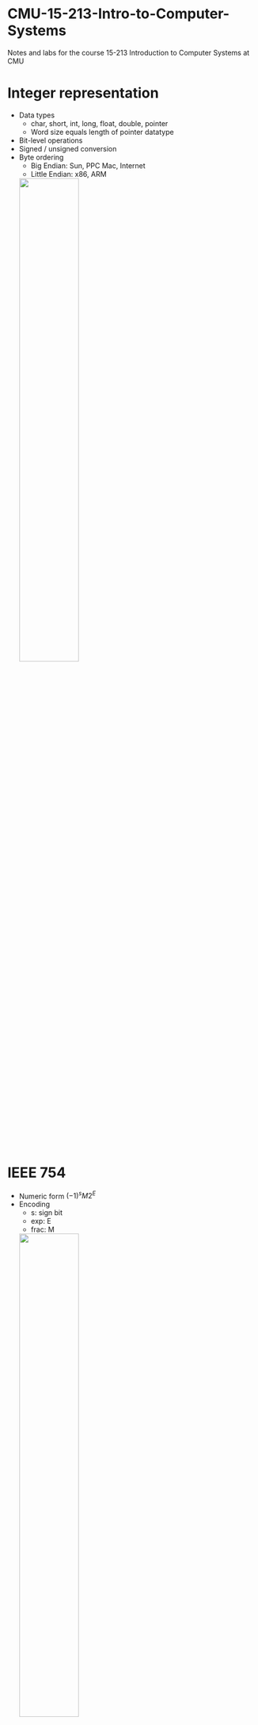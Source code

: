  # CMU-15-213-Intro-to-Computer-Systems
Notes and labs for the course 15-213 Introduction to Computer Systems at CMU

# Integer representation
* Data types
    * char, short, int, long, float, double, pointer
    * Word size equals length of pointer datatype
* Bit-level operations
* Signed / unsigned conversion
* Byte ordering
    * Big Endian: Sun, PPC Mac, Internet
    * Little Endian: x86, ARM  
    <img src="Note_Images/endian.png" width="50%">


# IEEE 754
* Numeric form
    $(-1)^sM2^E$
* Encoding
    * s: sign bit
    * exp: E
    * frac: M  
    <img src="Note_Images/ieee754.png" width="50%">
* Three kinds of values
    * Denormalized: exp = 0
    * Normalized: 0 < exp < 11..11
    * Special: exp = 11...11 (e.g. inf & NaN)  
    <img src="Note_Images/ieee754range.png" width="60%">
* Roundings

# x86-64
* History
    * 8086 -> 386 -> Pentium 4E -> Core 2 -> Core i7
    * IA32 -> x86-64
    * CISC architecture
    * Case study: Core-i7 6700K Skylake
        * Shared L3 cache (LLC)
        * Hyper-Threading: Shared caches, buses & ALUs
        <img src="Note_Images/corei7.png" width="70%">
* Registers  
    * Can reference low-order 4 bytes (backwards compatibility)
    * `%rsp` is stack top, others are general-purpose  
        <img src="Note_Images/registers.png" width="50%">  
    * `%rip` is instruction pointer (not listed)  
    * A register for implicitly-set condition codes

# Machine-level Programming
* Addressing modes
    * Normal: `(R)` -> `Mem[Reg[R]]`
    * Displacement: `D(R)` -> `Mem[Reg[R] + D]`
    * Complete: `D(Rb,Ri,S)` -> `Mem[Reg[Rb] + S*Reg[Ri] + D]`
        * `(Rb,Ri)` -> `Mem[Reg[Rb] + Reg[Ri]]`
        * `D(Rb,Ri)` -> `Mem[Reg[Rb] + Reg[Ri] + D]`
        * `(Rb,Ri,S)` -> `Mem[Reg[Rb] + S*Reg[Ri]]`
* Some instructions
    * `movq Src, Dst`
        * Cannot do memory-memory transfer with a single instruction
        * Intel docs use `mov Dst, Src`
    * `leaq Src, Dst`
        * Src is address mode expression, set Dst to address denoted by expression
        * Similar to `p = &x[i]`
        * Used for arithmetics for form like `x + k * y`
        * Does not change condition codes
    * `addq/subq Src, Dst`
    * `imulq Src, Dst`
    * `salq/sarq/shrq Src, Dst`
    * `xorq/andq/orq Src, Dst`
    * `pushq src`
    * `popq dest`
    * `incr dest`
* Compiler, Assembler, Linker & Loader  
    1. Compiler
        * Translates C files (.c) into assembly files (.s)
    2. Assembler
        * Translates assembly files (.s) into object files (.o)
        * Missing linkage between compilation units
    3. Linker
        * Resolve references between object files
        * Combine with static libraries (malloc, printf, etc)
    4. Dynamic linked libraries
        * Linking occurs at runtime
        * Does not take too much disk space  
    <img src="Note_Images/compilation.png" width="50%">  
* Controls
    * Jumping
        * `jmp`, `je`, `jne`, `js` ...
        * However, branches are very disruptive to instruction flow through pipelines
    * Conditional moves: `cmovle`
        * Do not require control transfer
        * Use `-fno-if-conversion` flag to supress implicit conversion
    * Switch statements
        * Jump table structure  
            <img src="Note_Images/jump_table.png" width="80%">  
        * Make use of "fall through"
* Procedures
    * Passing control
        * Procedure call: `call label`
            * Push return address into stack
            * Jump to label
        * Procedure return: `ret`
            * Pop return address from stack
            * Jump to this address
        * Return address: Address of next instruction after the call statement
    * Passing data
        * First 6 arguments: `%rdi`, `%rsi`, `%rdx`, `%rcx`, `%r8`, `%r9`
        * Other arguments passed using stack
        * Return value: `%rax`
        * IA-32 pass all arguments in stack
        * Concept of stack frames:
            * Marked by `%rbp` (optional) and `%rsp`
            * No additional mechanism for recursion is needed  
            <img src="Note_Images/stack_frame.png" width="60%">
        * Register saving conditions
            * Caller saved
                * `%rdi`, `%rsi`, `%rdx`, `%rcx`, `%r8`, `%r9`, `%rax`, `%r10`, `%r11`
            * Callee saved
                * `%rbx`, `%r12`, `%r13`, `%r14`, `%rbp`
                * `%rsp` is also a special form of callee-saved
    * Memory management
    * ABI: Application Binary Interface
* Data
    1. Arrays  
        * 1D arrays  
            <img src="Note_Images/arrays.png" width="60%">  
        * Nested 2D arrays: `int A[R][C]`
            <img src="Note_Images/array_nested.png" width="80%">  
        * Multi-level 2D arrays:  
            <img src="Note_Images/array_multilevel.png" width="80%">  
    2. Structs
        * Represented as block of memory
            <img src="Note_Images/struct.png" width="80%">  
        * Fields are ordered according to declaration
        * Alignment:  
            * Within struct: Each element has alignment requirement K, where K is the size of this element
                <img src="Note_Images/alignment.png" width="80%">  
            * Overall: Each struct has alignment requirement K, where K is the largest alignment of any element in struct
                <img src="Note_Images/alignment_overall.png" width="80%">  
            * To save space, put large data types first
    3. Float operations
        * Arguments passed in `%xmm0`, `%xmm1`, ...
        * Result returned in `%xmm0`
        * Different mov instructions are used to move floats
* Address space
    * Currently using 47-bit addresses (highest address of 0x7fffffffffff)
    * Maximum stack size of 8MB on most machines  
        <img src="Note_Images/memory.png" width="60%">  
* Vulnerablities
    1. Buffer overflow
        * Triggered by functions manipulating strings of arbitrary length
        * `gets`, `strcpy`, `strcat`, `scanf`, `fscanf`, `sscanf`
    2. Return-oriented programming (ROT)
        * Make use of "gadgets" in text segment  
        * Trigger with `ret` instruction  
            <img src="Note_Images/rop.png" width="60%">  
* Protection
    1. Use routines limiting string lengths (user-level)
    2. Randomized stack offsets
    3. Nonexecutable code segments
    4. Stack canaries

# Code optimization
* Optimization by programmer
    1. Code motion: Reduce frequency of computations performed   
        <img src="Note_Images/code_motion.png" width="80%">   
        GCC will do this with -O1  
    2. Reduction in strength: Reduce costly operation with simpler one  
        <img src="Note_Images/reduction_in_strength.png" width="80%">  
        Here, int mul requires 3 clock cycles, int add requires 1 clock cycle 
    3. Share common subexpressions  
        <img src="Note_Images/share_common_subexpressions.png" width="80%">  
* Optimization blockers
    1. Procedures: Seen as a "black box"
        * Procedures may have side effects
        * May not return same result with same argument
        * Fix: Use inline functions (GCC with -O1 within single file)
    2. Memory aliasing: Two memory references specify single location
        * The following code does memory load and store every time, because compiler assume possibility of memory aliasing:  
            <img src="Note_Images/memory_aliasing.png" width=80%>  
        * Load and store take multiple clock cycles
        * Easily caused by direct access to storage structures
        * Fix: Define local variable to tell compiler not to check for aliasing
            <img src="Note_Images/aliasing_fix.png" width=60%>  
        * Get in habit of introducing local variables accumulating within loops
* Optimization (by programmer) limitations
    1. Most performed within procedures. Newer versions of GCC do interprocedual optimization, but not between codes in different files
    2. Based on static information
    3. Conservative: Must not change program behavior
* Instruction-level parallelism
    * Superscalar processor: Issue and execute multuple instructions per cycle, and instructions are scheduled dynamically
    * Some instruction have >1 clock cycle latency, but can be pipelined:  
        <img src="Note_Images/pipeline.png" width=70%>  
    * Unrolling
        * Break sequential dependency to break through latency bound (to approach throughput bound)  
            <img src="Note_Images/unrolling.png" width=30%>  
            ```
            for(int i = 0; i < limit; ++i)
                x = x + d[i];
            ```
            can be optimized to:
            ```
            for(int i = 0; i < limit; i += 2)
                x = (x + d[i]) + d[i + 1];
            ```
            but to break sequential dependency:
            ```
            for(int i = 0; i < limit; i += 2)
                x = x + (d[i] + d[i + 1]);
            ``` 
        * adding separate accumulators
    * Branch prediction
        * Backward branches are often loops, predict taken
        * Forward branches are often if, predict not taken
        * Average better than 95% accuracy

# Memory
* Storage technologies
    1. RAMs
        * Volatile: SRAM & DRAM (caches & main memories)
        * Nonvolatile: ROM, PROM, EPROM, EEPROM (firmware, ssd & disk caches)
    2. Rotating disks
    3. SSDs
        * Page can be written only after its block has been erased
* Locality
    * Temporal locality
    * Spatial locality
* Hierarchy  
    <img src="Note_Images/hierarchy.png" width=70%>  
* Caches
    * Each level in hierarchy serves as cache for the level below
    * Types of cache misses
        1. Cold miss: "Warm up" cache
        2. Capacity miss: Working set larger than cache size
        3. Conflict miss: Limited by positioning restrictions imposed by hardware
    * Examples of cache  
        <img src="Note_Images/cache_examples.png" width=70%>  
* Cache memories
    * Concept of locality  
        <img src="Note_Images/locality.png" width=60%>  
    * General organization  
        <img src="Note_Images/address.png" width=20%>
        <img src="Note_Images/organization.png" width=50%>  
        1. Direct mapped cache has (E / associativity = 1)  
            <img src="Note_Images/direct_mapped_cache.png" width=50%>  
        2. E-way set associative cache (Here E / associativity = 2)  
            <img src="Note_Images/e_way_associative_cache.png" width=50%>   
    * Metrics
        1. Miss rate
        2. Hit time
        3. Miss penalty
    * Write cache-friendly code
        1. Make the common cases go first
        2. Minimize the misses in inner loops
        3. Try to maximize spatial locality by reading objects sequentially with stride 1
        4. Try to maximize temporal locality by using an object as often as possible once it's read from memory
    * Example of matrix multiplication
        * In which order to arrange the loops? Do miss rate analysis!
        * It turns out: kij/ikj > ijk/jik > jki/kji
        * Use blocking: multiplying by sub-matrices

# Linking
* Why linkers?
    1. Modularity
    2. Efficiency (separate complilation)
* Two kind of linking
    1. Static linking
    2. Dynamic linking
* What does linker do?
    1. Symbol resolution
        * Functions, `global` vars, `static` vars
        * Definitions are stored in __symbol table__, an array of entries (name, size, location)
        * Three kind of symbols:
            1. Global symbols: non-static functions and non-static vars
            2. External symbols: defined in other modules
            3. Local symbols: static functions and static vars
            * Note: Do not confuse local symbols with local variables. Local variables are allocated in stack at runtime, and have nothing to do with linker. 
        * Symbol resolution
            * Symbols are strong or weak:
                1. Strong: functions and initialized globals
                2. Weak: uninitialized globals
            * Multiple strong symbols are not allowed
            * Choose the strong symbol over weak symbols
            * If there are multiple weak symbols, choose arbitrary one 
                * May cause undefined behavior over different compilers
                * Fix: use `static` and explicit `extern` 
    2. Relocation
        * Merge text and data segment
        * Relative location -> absolute location
        * Updates symbol table
            * Relocation entries are used to aid symbol resolving:  
            `a: R_X86_64_32 array`
* Three kinds of object files
    1. Relocatable object file (.o file)
    2. Executable object file (a.out file)
    3. Shared object file (.so file or .dll file)
* ELF format (Executable and Linkable Format)  
    * All 3 object files use ELF format  
    <img src="Note_Images/elf.png" width=65%>
    <img src="Note_Images/elf_2.png" width=35%>  
* Static libraries (.a archive files)
    * Concatenate related relocatable object files into a single file with an index (called an archive)
    * During linking, only referenced .o files are linked
    * Command line order matters!
        * During scan, keep a list of currently unresolved references
        * If any entries in the unresolved list at end of scan, then error
        * Fix: put libraries at the end of command line
    * Commonly used libraries:
        * `libc.a` (the C standard library)
        * `limb.a` (the C math library)
    * Disadvantages
        * Duplication in storage
        * Bug fixes require relink
        * Fix: shared libraries
* Shared libraries
    * Dynamic linking can happen at:
        1. Load time
            * Handled by the dynamic linker
            * `libc.so` usually dynamically linked
        2. Run time
            * `dlopen()` interface in linux
* Library interpositioning
    * Can happen at:
        1. Compile time
        2. Link time
        3. Load/run time
    * Can be used for:
        1. Detecting memory leaks
        2. Generating address traces
    
# Exception Control Flows (ECF)
* ECFs exists in all levels:
    1. Exceptions (low level)
        * Processor responses to external events
        * Exception tables
    2. Context switch
    3. Signals
    4. Nonlocal jumps
* Exceptions (equivalent to user-kernel transition)  
    <img src="Note_Images/exceptions.png" width=50%>  
    1. Asynchronous (Interrupts)
        * Indicated by INT pin
        * Control flow returns to next instruction
    2. Synchronous
        1. Traps
            * Intentional (syscall, breakpoints)
            * Control flow returns to next instruction
        2. Faults
            * Unintentional but possibly recoverable
            * Control flow returns to current instruction or aborts
        3. Aborts
            * Unintentional and unrecoverable
* Context switches

# Processes
* From a programmer's perspective, a process can be:
    1. Running: Executing or will be scheduled
    2. Stopped: Suspended and will not be scheduled until further notice
    3. Terminated: Stopped permanently (zombie)
        * Process terminates when: 
            1. `SIGTERM` received
            2. Return from `main()`
            3. Called `exit()`
* Creating process: `fork()`
    * `fork()` called once but returns twice
    * `exit()` and `execve()` called once but possibly never returns
    * Control flow can be modelled with process graphs via toposort:  
        <img src="Note_Images/process_graph1.png" width=30%>
        <img src="Note_Images/process_graph2.png" width=25%>
* Reaping child processes: `wait()`
    * Terminated processes become zombies, because its parent may use its exit status or OS tables
    * `wait()` and `waitpid()` reap zombie child processes
    * If parent don't reap:
        1. If parent doesn't terminate: Never diminishes (a kind of memory leak)
        2. If parent does terminate: Reaped by `init` process (pid == 1)
        * So only need to explicitly reap long-running processes
* Loading and running processes: `execve()`
    * `int execve(char *filename, char *argv[], char *envp[])`
    * Loads and runs in the current process
    * Overwrites code, data and stack
    * Retains PID, open files (e.g. `stdout`), and signal context
    * Called once and never return (except error)
* Process groups
    * Can be get and set by `getpgrp()` and `setpgid()`
    * Kill all process in a group with `kill -n -<pid>` 

# Signals
* Unix shell: An application that runs program on behalf of the user
    * Shell contains a basic loop and a `eval()` function
    * Two cases in `eval()`:
        1. Shell built-in command
        2. Not build-in, use `fork()` and `execve()`
    * __Motivation__: How to reap __both__ foreground and background jobs?
        * Basic loop: Only reaps foreground jobs
        * Fix: Signals
* Signals
    * Akin to exceptions and interrupts
    * Sent from signal (sometimes at the request of another process via `kill`)
    * Identified by an integer
    * Controlled by __per-process__ `pending` and `blocked` bit vectors
        * `pending` vector set and cleared __by kernel__ when signals is sent or received
        * `blocked` vector can be manipulated by `sigprocmask()` function
        * So, signals cannot be queued
    * __Send__: `pending` bit set
    * __Receive__: process reacts to the signal, clears `pending` bit
        1. Ignore
        2. Terminate
        3. Catch (using user-level function called _signal handler_)
    * Kernels checks for `pnb = pending & ~blocked` at beginning of a time-slice
        * If `pnb == 0`:
            * Pass control to next instruction in the process logical flow 
        * Else
            1. Choose lease non-zero bit in `pnb` and forces the process to receive the signal
            2. The receipt of the signal triggers some action by the process (clears `pending` bit)
            3. Repeat for all remaining nonzero bits
            4. Pass control to next instruction in the process logical flow
    * Default action can be one of:
        1. Termination
        2. Stop until restarted by `SIGCONT`
        3. Ignore
    * Override default action by installing `signal handlers`:
        * `handler_t *signal(int signum, handler_t *handler)`
        * `handler` can be one of:
            1. `SIG_IGN`: Ignore
            2. `SIG_DFL`: Revert to default
            3. Function pointer to a user-level signal handler
    * Signal handlers are a form of concurrency  
        <img src="Note_Images/concurrent_flows.png" width=40%>
        <img src="Note_Images/concurrent_flows2.png" width=50%>  
    * Signal handlers can be nested  
        <img src="Note_Images/nested_signal_handlers.png" width=60%>  
        * So we need __blocking__
            1. Implicit blocking: blocks pendings signals of same type
            2. Explicit blocking: `sigprogmask()` with supporting functions of:
                * `sigemptyset()`
                * `sigfillset()`
                * `sigaddset()`
                * `sigdelset()`
    * How to write safe handlers?
        1. Keep handlers as simple as possible
        2. Call only `async-signal-safe` function in handlers
            * `async-signal-safe` functions are _reentrent_ (access only local variables on stack), or cannot be interrupted by another signal handler
            * `printf()`, `malloc()` and `exit()` are __not__ safe
            * `write()` is the only signal-safe output function
        3. Save and restore `errno` on entry and exit
        4. Protect accesses to shared data structures by temporarily blocking __all__ signals in __both__ handler and `main()`
        5. Declare global variables to be `volatile`, to prevent from being optimized into registers
        6. Declare global __flags__ as `volatile sig_atomic_t`
            * Flag: variable only read or written (not `flag++` or `flag+=10`)
            * `volatile sig_atomic_t` are ints on most systems
    * Avoid race conditions
        * Cannot make `any` assumption regarding execution order
        * However, we can control when handlers run by blocking
    * Explicitly waiting for signals: suppose handler sets global variable `pid`:
        * Spin wait: `while(!pid) {}`
            * Wasteful
        * Pause: `while(!pid) pause()`
            * Race condition
        * Sleep: `while(!pid) sleep(1)`
            * Too slow
        * Solution: `sigsuspend`
            * `int sigsuspend(const sigset_t *mask)`
            * Equivalent to __atomic__:
                ```
                sigprocmask(SIG_BLOCK, &mask, &prev);
                pause()
                sigprocmask(SIG_BLOCK, &prev, NULL);    
                ```
    * Portable signal handling
        * Problem: Different versions of unix have different signal handling semantics
        * Solution: Use `sigaction`

# Virtual Memory
* Physical Addressing: Used in microcontrollers, embedded systems, etc.
* __Mentality__: Main memory is a fully-associative cache for disk
    * Load doesn't necessarily happen with `execve()`. It only allocates virtual address space with valid bit of 0
    * __Loading is a result of a page fault__ (demand paging)
* Kernel memory invisible to application program. Kernel's address space starts with 1.
* Every memory access go through cache memory:
    * Both memory and cache gets updated after page fault  
        <img src="Note_Images/vm_and_cache.png" width=60%>  
* Address translation: Multi-level page tables
* TLB: Small __set-associative__ hardware cache in MMU
* Works only because of locality

# System-Level I/O
* Unix I/O
    1. Opening and closing files: `open()`, `close()`
    2. Reading and writing files: `read()`, `write()`
    3. Changing file position: `lseek()`
    4. View file metadata: `stat()`
        * `stat()` are both a syscall and a linux program
        * Syscalls are in second section of man: `man 2 stat` 
    * Always check return codes for these syscalls
* File types: Regular, directory, socket, named pipes, symlinks, character and block devices
* Short counts: (`nbytes < sizeof(buf)`) are possible
* Wrapper: RIO (robust I/O) package
    1. Unbuffered I/O of binary data: `rio_readn()` and `rio_writen()`
    2. Buffered I/O of text or binary: `rio_readlineb()` and `rio_readnb()`
    * RIO package is better for input and output on network sockets
* Standard I/O
    1. Opening and closing: `fopen()` and `fclose()`
    2. Reading and writing bytes: `fread()` and `fwrite()`
    3. Reading and writing text lines: `fgets()` and `fputs()`
    4. Formatted reading and writing: `fscanf()` and `fprintf()`
    * C program begin with 3 open files:
        1. `stdin` (descriptor 0) 
        2. `stdout` (descriptor 1)
        3. `stderr` (descriptor 2)
* Trace syscalls with the Linux `strace` program
* Choosing I/O functions
    * General: Use highest-level functions
    * When to use Unix I/O: Signal handlers because unix I/O functions are `async-signal-safe`
    * When to use standard I/O: Disks, terminals
    * When to use RIO: Network sockets
* How kernel represents open files  
    <img src="Note_Images/open_files1.png" width=60%>
    * Open file table: An instance of opening file
        * If a process opens a file twice, there are two open file tables pointing to the same v-node table
    * V-node table: File metadata (regardless of whether file is open)
    * After `fork()`, `refcnt` is incremented:  
        <img src="Note_Images/open_files2.png" width=60%>  
        * Two processes share a same instance of opened file (including file position)
    * `dup2(int oldfd, int newfd)`: Used for I/O redirection
        * After calling `dup2(4, 1)`:  
            <img src="Note_Images/open_files3.png" width=60%>  
* Recommended references:
    * W. Richard Stevens & Stephen A. Rago, _Advanced Programming in the Unix Environment_, 2 nd Edition, Addison Wesley, 2005

# Virtual Memory: Systems
* End-to-end Core i7 Address Translation  
    <img src="Note_Images/address_translation.png" width=80%>  
* L1 d-cache `index` and `offset` have 12 bits is NOT a coincidence: Speed up address translation  
    <img src="Note_Images/cache_speedup.png" width=50%>  
* Linux organizes VM as collections of areas:  
    * Fault handling: Traverse the `vm_area_struct`s to check if page is allocated
    <img src="Note_Images/areas.png" width=80%>  
* Private Copy-on-write (COW)
* Memory Mapping: `void *mmap(void *start, int len, int prot, int flags, int fd, int offset)`
    * `start`: A hint address
    * `prot`: `PROT_READ`, `PROT_WRITE`, `PROT_EXEC` 
    * `flags`: `MAP_ANON`, `MAP_PRIVATE`, `MAP_SHARED`
    * Returns a pointer to the start of mapped area (may not be start)

# Dynamic Memory Allocation
* Allocators: Maintain the heap as a collection of variable sized blocks, which are either _allocated_ or _free_
    * Explicit allocator: Application allocates and frees
    * Implicit allocator: Application allocates but not frees
* The `malloc` package
    * `void *malloc(size_t size)`
    * `void free(void *p)`
    * `calloc`: Initializes allocated blocks to 0
    * `realloc`: Changes size of previously allocated block
    * `sbrk`: Used internally by allocators to grow and shrink the heap
* Constraints:
    * Applications have few constraints
    * Allocators have many constraints:
        1. Can't assume allocation patterns
        2. Must respond immediately to `malloc` (can't defer allocation)
        3. Can't relocate allocated memory
* Performance goal (2 conflicting goals)
    * Throughput: Number of completed requests per unit time
    * Peak memory utilization: How to efficiently use memory
* Fragmentation
    * Internal fragmentation: 
        * Payload smaller than block size
        * Easy to measure
    * External fragmentation: 
        * Enough aggregate heap memory, but no single free block large enough
        * Difficult to measure
* Keeping track of free blocks  
    <img src="Note_Images/keeping_track_of_free_lists.png" width=50%>  
* How to find a free block
    1. First fit
    2. Next fit
    3. Best fit
* Know how much to free: Header
    * Encodes block size (including the header and any padding) 
    * Alignment means lower-bits of size are 0, used to encode allocated bit  
        <img src="Note_Images/implicit_free_list.png" width=50%>  
* Implicit list
    * Allocating a free block: May need to split the block
    * Freeing a block: Have to coalesce free blocks (4 cases):  
        <img src="Note_Images/coalescing.png" width=50%>  
    * Singly-linked list cannot free previous block in constant time
        * Fix: Doubly-linked list (head and footer)
        * Optimization: 
            * Allocated blocks doesn't need coalescing
            * We have extra bits to encode whether previous block is allocated  
            * So, allocated blocks doesn't need footer
    * Implicit lists are not commonly used because of linear time. However, the concepts of splitting and coalescing are general to __all__ allcators
* Explicit free list  
    <img src="Note_Images/explicit_free_list.png" width=50%>  
    * Maintain list of free blocks using payload area
    * Blocks can be in any order (depending on insertion policy)
        * Unordered: LIFO, FIFO
        * Address-ordered
    * Much faster than implicit lists when memory is full
* Segregated list  
    <img src="Note_Images/segregated_list.png" width=40%>  
* Garbage collection  
    <img src="Note_Images/memory_graph.png" width=50%>  
    * Mark and sweep collecting
        * Allocate using `malloc` until run out of space
        * Use extra mark bit for each block
        * Root nodes: Pointers in stack/data section
        * Does not distinguish between pointers/non-pointers, thus "safe"
        * _Mark_: Start at root nodes and do DFS
        * _Sweep_: Start at beginning of VM, and free unmarked blocks
        * How to find beginning of block? -- Use a balanced tree

# Network Programming
* Client-Server Architecture
* Network Architecture
    * Routers set borders of LANs
    * Conceptual view of LANs:  
        <img src="Note_Images/LAN.png" width=20%>  
* Socket
    * To the kernel: An endpoint of communication
    * To application: A file descriptor to write/read
    * Generic socket address:  
        <img src="Note_Images/socket_generic.png" width=80%>  
    * IPv4 specific socket address:  
        <img src="Note_Images/socket_ipv4.png" width=80%>   
* Host and Service Conversion: `getaddrinfo`
    * Convert string representations of hostnames, host addresses, ports and service names to socket address structures  
        <img src="Note_Images/getaddrinfo.png" width=80%>   
        <img src="Note_Images/addrinfo.png" width=80%>   
    * `getnameinfo` is the inverse of `getaddrinfo`
* Client/Server interface  
    <img src="Note_Images/client_server.png" width=80%>   
* `telnet`: Testing servers
    * Creates TCP connection with a server (starts a session)
    * Since the encoding of HTTP is ascii, we can hard-code http requests
* HTTP
    * Content: A sequence of bytes in MIME (Multipurpose Internet Mail Extension) type
    * The contents can be either _static_ or _dynamic_
* Dynamic content: 
    * Produced by server-side program
    * If URI containts `cgi-bin` then serve dynamic content
    * Use `fork()` and `exec()` to execute new program
    * Use env-var `QUERY_STRING` to pass parameters